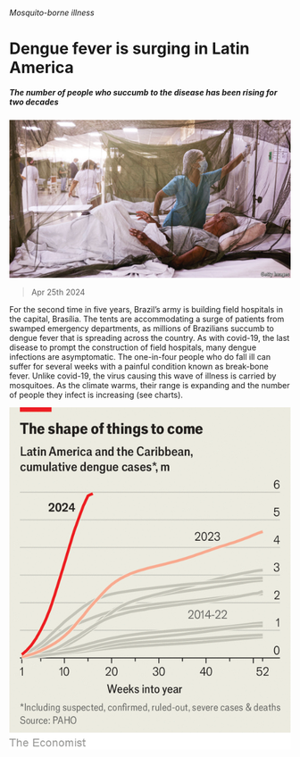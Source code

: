 ###### Mosquito-borne illness

# Dengue fever is surging in Latin America 

##### The number of people who succumb to the disease has been rising for two decades 

![image](images/20240427_AMP001.jpg) 

> Apr 25th 2024 

For the second time in five years, Brazil’s army is building field hospitals in the capital, Brasília. The tents are accommodating a surge of patients from swamped emergency departments, as millions of Brazilians succumb to dengue fever that is spreading across the country. As with covid-19, the last disease to prompt the construction of field hospitals, many dengue infections are asymptomatic. The one-in-four people who do fall ill can suffer for several weeks with a painful condition known as break-bone fever. Unlike covid-19, the virus causing this wave of illness is carried by mosquitoes. As the climate warms, their range is expanding and the number of people they infect is increasing (see charts). 

![image](images/20240427_AMC422.png) 


